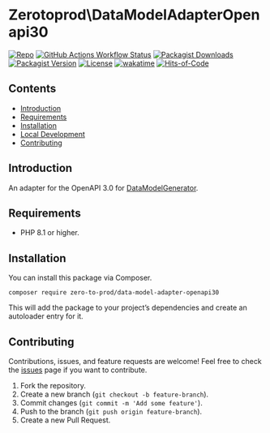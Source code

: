 # Zerotoprod\DataModelAdapterOpenapi30

[![Repo](https://img.shields.io/badge/github-gray?logo=github)](https://github.com/zero-to-prod/data-model-adapter-openapi30)
[![GitHub Actions Workflow Status](https://img.shields.io/github/actions/workflow/status/zero-to-prod/data-model-adapter-openapi30/test.yml?label=tests)](https://github.com/zero-to-prod/data-model-adapter-openapi30/actions)
[![Packagist Downloads](https://img.shields.io/packagist/dt/zero-to-prod/data-model-adapter-openapi30?color=blue)](https://packagist.org/packages/zero-to-prod/data-model-adapter-openapi30/stats)
[![Packagist Version](https://img.shields.io/packagist/v/zero-to-prod/data-model-adapter-openapi30?color=f28d1a)](https://packagist.org/packages/zero-to-prod/data-model-adapter-openapi30)
[![License](https://img.shields.io/packagist/l/zero-to-prod/data-model-adapter-openapi30?color=red)](https://github.com/zero-to-prod/data-model-adapter-openapi30/blob/main/LICENSE.md)
[![wakatime](https://wakatime.com/badge/github/zero-to-prod/data-model-adapter-openapi30.svg)](https://wakatime.com/badge/github/zero-to-prod/data-model-adapter-openapi30)
[![Hits-of-Code](https://hitsofcode.com/github/zero-to-prod/data-model-adapter-openapi30?branch=main)](https://hitsofcode.com/github/zero-to-prod/data-model-adapter-openapi30/view?branch=main)

## Contents

- [Introduction](#introduction)
- [Requirements](#requirements)
- [Installation](#installation)
- [Local Development](./LOCAL_DEVELOPMENT.md)
- [Contributing](#contributing)

## Introduction

An adapter for the OpenAPI 3.0 for [DataModelGenerator](https://github.com/zero-to-prod/data-model-generator).

## Requirements

- PHP 8.1 or higher.

## Installation

You can install this package via Composer.

```shell
composer require zero-to-prod/data-model-adapter-openapi30
```

This will add the package to your project’s dependencies and create an autoloader entry for it.

## Contributing

Contributions, issues, and feature requests are welcome!
Feel free to check the [issues](https://github.com/zero-to-prod/data-model-adapter-openapi30/issues) page if you want to contribute.

1. Fork the repository.
2. Create a new branch (`git checkout -b feature-branch`).
3. Commit changes (`git commit -m 'Add some feature'`).
4. Push to the branch (`git push origin feature-branch`).
5. Create a new Pull Request.
